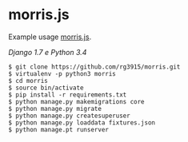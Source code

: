 # morris.js

Example usage [morris.js][0].

*Django 1.7 e Python 3.4*

	$ git clone https://github.com/rg3915/morris.git
	$ virtualenv -p python3 morris
	$ cd morris
	$ source bin/activate
	$ pip install -r requirements.txt
	$ python manage.py makemigrations core
	$ python manage.py migrate
	$ python manage.py createsuperuser
	$ python manage.py loaddata fixtures.json
	$ python manage.pt runserver

[0]: http://morrisjs.github.io/morris.js/